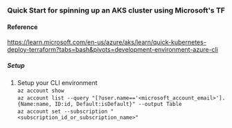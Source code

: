 ### Quick Start for spinning up an AKS cluster using Microsoft's TF

#### Reference
https://learn.microsoft.com/en-us/azure/aks/learn/quick-kubernetes-deploy-terraform?tabs=bash&pivots=development-environment-azure-cli

##### Setup
1. Setup your CLI environment<br>
```az account show```<br>
```az account list --query "[?user.name=='<microsoft_account_email>'].{Name:name, ID:id, Default:isDefault}" --output Table```<br>
```az account set --subscription "<subscription_id_or_subscription_name>"```
